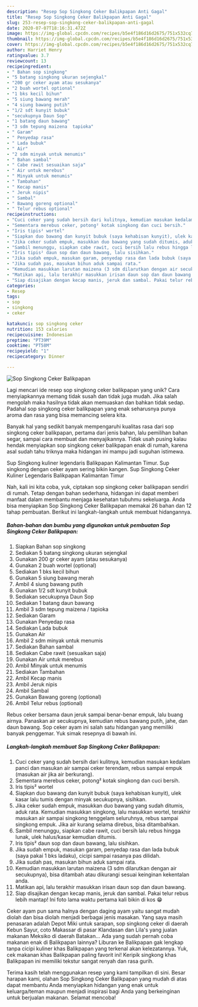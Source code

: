 ```yaml
---
description: "Resep Sop Singkong Ceker Balikpapan Anti Gagal"
title: "Resep Sop Singkong Ceker Balikpapan Anti Gagal"
slug: 253-resep-sop-singkong-ceker-balikpapan-anti-gagal
date: 2020-07-07T18:16:31.472Z
image: https://img-global.cpcdn.com/recipes/b5e4f186d16d2675/751x532cq70/sop-singkong-ceker-balikpapan-foto-resep-utama.jpg
thumbnail: https://img-global.cpcdn.com/recipes/b5e4f186d16d2675/751x532cq70/sop-singkong-ceker-balikpapan-foto-resep-utama.jpg
cover: https://img-global.cpcdn.com/recipes/b5e4f186d16d2675/751x532cq70/sop-singkong-ceker-balikpapan-foto-resep-utama.jpg
author: Harriet Henry
ratingvalue: 3.7
reviewcount: 13
recipeingredient:
- " Bahan sop singkong"
- "5 batang singkong ukuran sejengkal"
- "200 gr ceker ayam atau sesukanya"
- "2 buah wortel optional"
- "1 bks kecil bihun"
- "5 siung bawang merah"
- "4 siung bawang putih"
- "1/2 sdt kunyit bubuk"
- "secukupnya Daun Sop"
- "1 batang daun bawang"
- "3 sdm tepung maizena  tapioka"
- " Garam"
- " Penyedap rasa"
- " Lada bubuk"
- " Air"
- "2 sdm minyak untuk menumis"
- " Bahan sambal"
- " Cabe rawit sesuaikan saja"
- " Air untuk merebus"
- " Minyak untuk menumis"
- " Tambahan"
- " Kecap manis"
- " Jeruk nipis"
- " Sambal"
- " Bawang goreng optional"
- " Telur rebus optional"
recipeinstructions:
- "Cuci ceker yang sudah bersih dari kulitnya, kemudian masukan kedalam panci dan masukan air sampai ceker terendam, rebus sampai empuk (masukan air jika air berkurang)."
- "Sementara merebus ceker, potong² kotak singkong dan cuci bersih."
- "Iris tipis² wortel"
- "Siapkan duo bawang dan kunyit bubuk (saya kehabisan kunyit), ulek kasar lalu tumis dengan minyak secukupnya, sisihkan."
- "Jika ceker sudah empuk, masukkan duo bawang yang sudah ditumis, aduk rata. Kemudian masukkan singkong, lalu masukkan wortel, terakhir masukan air sampai singkong tenggelam seluruhnya, rebus sampai singkong empuk. Jika air kurang selama direbus, bisa ditambahkan."
- "Sambil menunggu, siapkan cabe rawit, cuci bersih lalu rebus hingga lunak, ulek halus/kasar kemudian ditumis."
- "Iris tipis² daun sop dan daun bawang, lalu sisihkan."
- "Jika sudah empuk, masukan garam, penyedap rasa dan lada bubuk (saya pakai 1 bks ladaku), cicipi sampai rasanya pas dilidah."
- "Jika sudah pas, masukan bihun aduk sampai rata."
- "Kemudian masukkan larutan maizena (3 sdm dilarutkan dengan air secukupnya), bisa ditambah atau dikurangi sesuai keinginan kekentalan anda."
- "Matikan api, lalu terakhir masukkan irisan daun sop dan daun bawang."
- "Siap disajikan dengan kecap manis, jeruk dan sambal. Pakai telur rebus lebih mantap! Ini foto lama waktu pertama kali bikin di kos 😁"
categories:
- Resep
tags:
- sop
- singkong
- ceker

katakunci: sop singkong ceker 
nutrition: 153 calories
recipecuisine: Indonesian
preptime: "PT39M"
cooktime: "PT58M"
recipeyield: "1"
recipecategory: Dinner

---
```



![Sop Singkong Ceker Balikpapan](https://img-global.cpcdn.com/recipes/b5e4f186d16d2675/751x532cq70/sop-singkong-ceker-balikpapan-foto-resep-utama.jpg)

Lagi mencari ide resep sop singkong ceker balikpapan yang unik? Cara menyiapkannya memang tidak susah dan tidak juga mudah. Jika salah mengolah maka hasilnya tidak akan memuaskan dan bahkan tidak sedap. Padahal sop singkong ceker balikpapan yang enak seharusnya punya aroma dan rasa yang bisa memancing selera kita.

Banyak hal yang sedikit banyak mempengaruhi kualitas rasa dari sop singkong ceker balikpapan, pertama dari jenis bahan, lalu pemilihan bahan segar, sampai cara membuat dan menyajikannya. Tidak usah pusing kalau hendak menyiapkan sop singkong ceker balikpapan enak di rumah, karena asal sudah tahu triknya maka hidangan ini mampu jadi suguhan istimewa.

Sup Singkong kuliner legendaris Balikpapan Kalimantan Timur. Sup singkong dengan ceker ayam sering bikin kangen. Sup Singkong Ceker Kuliner Legendaris Balikpapan Kalimantan Timur


Nah, kali ini kita coba, yuk, ciptakan sop singkong ceker balikpapan sendiri di rumah. Tetap dengan bahan sederhana, hidangan ini dapat memberi manfaat dalam membantu menjaga kesehatan tubuhmu sekeluarga. Anda bisa menyiapkan Sop Singkong Ceker Balikpapan memakai 26 bahan dan 12 tahap pembuatan. Berikut ini langkah-langkah untuk membuat hidangannya.

<!--inarticleads1-->

##### Bahan-bahan dan bumbu yang digunakan untuk pembuatan Sop Singkong Ceker Balikpapan:

1. Siapkan  Bahan sop singkong
1. Sediakan 5 batang singkong ukuran sejengkal
1. Gunakan 200 gr ceker ayam (atau sesukanya)
1. Gunakan 2 buah wortel (optional)
1. Sediakan 1 bks kecil bihun
1. Gunakan 5 siung bawang merah
1. Ambil 4 siung bawang putih
1. Gunakan 1/2 sdt kunyit bubuk
1. Sediakan secukupnya Daun Sop
1. Sediakan 1 batang daun bawang
1. Ambil 3 sdm tepung maizena / tapioka
1. Sediakan  Garam
1. Gunakan  Penyedap rasa
1. Sediakan  Lada bubuk
1. Gunakan  Air
1. Ambil 2 sdm minyak untuk menumis
1. Sediakan  Bahan sambal
1. Sediakan  Cabe rawit (sesuaikan saja)
1. Gunakan  Air untuk merebus
1. Ambil  Minyak untuk menumis
1. Sediakan  Tambahan
1. Ambil  Kecap manis
1. Ambil  Jeruk nipis
1. Ambil  Sambal
1. Gunakan  Bawang goreng (optional)
1. Ambil  Telur rebus (optional)


Rebus ceker bersama daun jeruk sampai benar-benar empuk, lalu buang airnya. Panaskan air secukupnya, kemudian rebus bawang putih, jahe, dan daun bawang. Sop ceker ayam ini salah satu hidangan yang memiliki banyak penggemar. Yuk simak resepnya di bawah ini. 

<!--inarticleads2-->

##### Langkah-langkah membuat Sop Singkong Ceker Balikpapan:

1. Cuci ceker yang sudah bersih dari kulitnya, kemudian masukan kedalam panci dan masukan air sampai ceker terendam, rebus sampai empuk (masukan air jika air berkurang).
1. Sementara merebus ceker, potong² kotak singkong dan cuci bersih.
1. Iris tipis² wortel
1. Siapkan duo bawang dan kunyit bubuk (saya kehabisan kunyit), ulek kasar lalu tumis dengan minyak secukupnya, sisihkan.
1. Jika ceker sudah empuk, masukkan duo bawang yang sudah ditumis, aduk rata. Kemudian masukkan singkong, lalu masukkan wortel, terakhir masukan air sampai singkong tenggelam seluruhnya, rebus sampai singkong empuk. Jika air kurang selama direbus, bisa ditambahkan.
1. Sambil menunggu, siapkan cabe rawit, cuci bersih lalu rebus hingga lunak, ulek halus/kasar kemudian ditumis.
1. Iris tipis² daun sop dan daun bawang, lalu sisihkan.
1. Jika sudah empuk, masukan garam, penyedap rasa dan lada bubuk (saya pakai 1 bks ladaku), cicipi sampai rasanya pas dilidah.
1. Jika sudah pas, masukan bihun aduk sampai rata.
1. Kemudian masukkan larutan maizena (3 sdm dilarutkan dengan air secukupnya), bisa ditambah atau dikurangi sesuai keinginan kekentalan anda.
1. Matikan api, lalu terakhir masukkan irisan daun sop dan daun bawang.
1. Siap disajikan dengan kecap manis, jeruk dan sambal. Pakai telur rebus lebih mantap! Ini foto lama waktu pertama kali bikin di kos 😁


Ceker ayam pun sama halnya dengan daging ayam yaitu sangat mudah diolah dan bisa diolah menjadi berbagai jenis masakan. Yang saya masih penasaran adalah Depot Miki untuk sarapan, sop singkong ceker di daerah Kebun Sayur, coto Makassar di pasar Klandasan dan Lila&#39;s yang jualan makanan Meksiko di daerah Batakan… Ada yang sudah pernah coba makanan enak di Balikpapan lainnya? Liburan ke Balikpapan gak lengkap tanpa cicipi kuliner khas Balikpapan yang terkenal akan kelezatannya. Yuk, cek makanan khas Balikpapan paling favorit ini! Keripik singkong khas Balikpapan ini memiliki tekstur sangat renyah dan rasa gurih. 

Terima kasih telah menggunakan resep yang kami tampilkan di sini. Besar harapan kami, olahan Sop Singkong Ceker Balikpapan yang mudah di atas dapat membantu Anda menyiapkan hidangan yang enak untuk keluarga/teman maupun menjadi inspirasi bagi Anda yang berkeinginan untuk berjualan makanan. Selamat mencoba!
